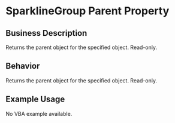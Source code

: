 # SparklineGroup Parent Property

## Business Description
Returns the parent object for the specified object. Read-only.

## Behavior
Returns the parent object for the specified object. Read-only.

## Example Usage
No VBA example available.